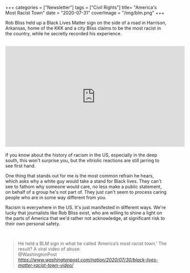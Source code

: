 +++
categories = ["Newsletter"]
tags = ["Civil Rights"]
title= "America's Most Racist Town"
date = "2020-07-31"
coverImage = "/img/blm.png"
+++

Rob Bliss held up a Black Lives Matter sign on the side of a road in Harrison, Arkansas, home of the KKK and a city Bliss claims to be the most racist in the country, while he secretly recorded his experience.

<!--more-->

<br>

<iframe width="560" height="315" src="https://www.youtube.com/embed/ltmlvk9GAto" frameborder="0" allow="accelerometer; autoplay; encrypted-media; gyroscope; picture-in-picture" allowfullscreen></iframe>

<br>
<br>
If you know about the history of racism in the US, especially in the deep south, this won't surprise you, but the vitriolic reactions are still jarring to see first hand. 

One thing that stands out for me is the most common refrain he hears, which asks why a white guy would take a stand for Black lives. They can't see to fathom why someone would care, no less make a public statement, on behalf of a group he's not part of. They just can't seem to process caring people who are in some way different from you.

Racism is everywhere in the US. It's just manifested in different ways. We're lucky that journalists like Rob Bliss exist, who are willing to shine a light on the parts of America that we'd rather not acknowledge, at significant risk to their own personal safety.

<br>

<blockquote class="quoteback" darkmode="" data-title="He%20held%20a%20BLM%20sign%20in%20what%20he%20called%20%E2%80%98America%E2%80%99s%20most%20racist%20town.%E2%80%99%20The%20result%3F%20A%20viral%20video%20of%20abuse." data-author="@WashingtonPost" cite="https://www.washingtonpost.com/nation/2020/07/30/black-lives-matter-racist-town-video/">
                      He held a BLM sign in what he called ‘America’s most racist town.’ The result? A viral video of abuse.
                      <footer>@WashingtonPost <cite><a href="https://www.washingtonpost.com/nation/2020/07/30/black-lives-matter-racist-town-video/">https://www.washingtonpost.com/nation/2020/07/30/black-lives-matter-racist-town-video/</a></cite></footer>
                      </blockquote>
                      <script note="" src="https://cdn.jsdelivr.net/gh/Blogger-Peer-Review/quotebacks@1/quoteback.js"></script>
